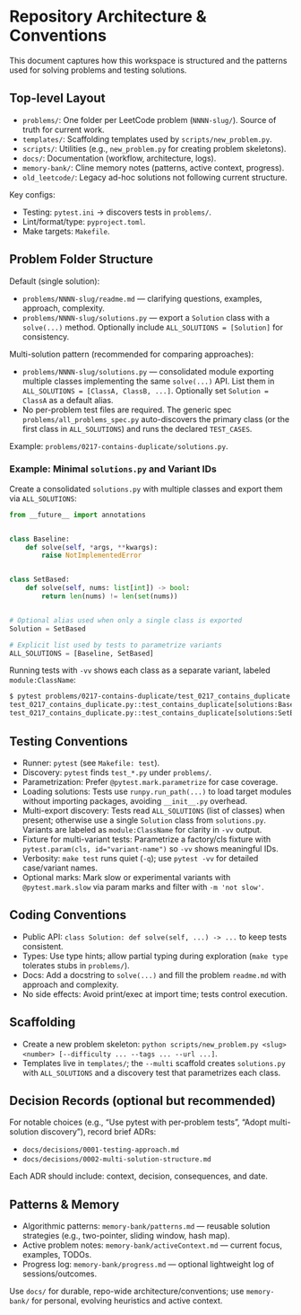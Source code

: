# Repository Architecture & Conventions

This document captures how this workspace is structured and the patterns used for solving problems and testing solutions.

## Top-level Layout

- `problems/`: One folder per LeetCode problem (`NNNN-slug/`). Source of truth for current work.
- `templates/`: Scaffolding templates used by `scripts/new_problem.py`.
- `scripts/`: Utilities (e.g., `new_problem.py` for creating problem skeletons).
- `docs/`: Documentation (workflow, architecture, logs).
- `memory-bank/`: Cline memory notes (patterns, active context, progress).
- `old_leetcode/`: Legacy ad-hoc solutions not following current structure.

Key configs:

- Testing: `pytest.ini` → discovers tests in `problems/`.
- Lint/format/type: `pyproject.toml`.
- Make targets: `Makefile`.

## Problem Folder Structure

Default (single solution):

- `problems/NNNN-slug/readme.md` — clarifying questions, examples, approach, complexity.
- `problems/NNNN-slug/solutions.py` — export a `Solution` class with a `solve(...)` method. Optionally include `ALL_SOLUTIONS = [Solution]` for consistency.

Multi-solution pattern (recommended for comparing approaches):

- `problems/NNNN-slug/solutions.py` — consolidated module exporting multiple classes implementing the same `solve(...)` API. List them in `ALL_SOLUTIONS = [ClassA, ClassB, ...]`. Optionally set `Solution = ClassA` as a default alias.
- No per-problem test files are required. The generic spec `problems/all_problems_spec.py` auto-discovers the primary class (or the first class in `ALL_SOLUTIONS`) and runs the declared `TEST_CASES`.

Example: `problems/0217-contains-duplicate/solutions.py`.

### Example: Minimal `solutions.py` and Variant IDs

Create a consolidated `solutions.py` with multiple classes and export them via `ALL_SOLUTIONS`:

```python
from __future__ import annotations


class Baseline:
    def solve(self, *args, **kwargs):
        raise NotImplementedError


class SetBased:
    def solve(self, nums: list[int]) -> bool:
        return len(nums) != len(set(nums))


# Optional alias used when only a single class is exported
Solution = SetBased

# Explicit list used by tests to parametrize variants
ALL_SOLUTIONS = [Baseline, SetBased]
```

Running tests with `-vv` shows each class as a separate variant, labeled `module:ClassName`:

```bash
$ pytest problems/0217-contains-duplicate/test_0217_contains_duplicate.py -vv
test_0217_contains_duplicate.py::test_contains_duplicate[solutions:Baseline] PASSED
test_0217_contains_duplicate.py::test_contains_duplicate[solutions:SetBased] PASSED
```

## Testing Conventions

- Runner: `pytest` (see `Makefile: test`).
- Discovery: `pytest` finds `test_*.py` under `problems/`.
- Parametrization: Prefer `@pytest.mark.parametrize` for case coverage.
- Loading solutions: Tests use `runpy.run_path(...)` to load target modules without importing packages, avoiding `__init__.py` overhead.
- Multi-export discovery: Tests read `ALL_SOLUTIONS` (list of classes) when present; otherwise use a single `Solution` class from `solutions.py`. Variants are labeled as `module:ClassName` for clarity in `-vv` output.
- Fixture for multi-variant tests: Parametrize a factory/cls fixture with `pytest.param(cls, id="variant-name")` so `-vv` shows meaningful IDs.
- Verbosity: `make test` runs quiet (`-q`); use `pytest -vv` for detailed case/variant names.
- Optional marks: Mark slow or experimental variants with `@pytest.mark.slow` via param marks and filter with `-m 'not slow'`.

## Coding Conventions

- Public API: `class Solution: def solve(self, ...) -> ...` to keep tests consistent.
- Types: Use type hints; allow partial typing during exploration (`make type` tolerates stubs in `problems/`).
- Docs: Add a docstring to `solve(...)` and fill the problem `readme.md` with approach and complexity.
- No side effects: Avoid print/exec at import time; tests control execution.

## Scaffolding

- Create a new problem skeleton: `python scripts/new_problem.py <slug> <number> [--difficulty ... --tags ... --url ...]`.
- Templates live in `templates/`; the `--multi` scaffold creates `solutions.py` with `ALL_SOLUTIONS` and a discovery test that parametrizes each class.

## Decision Records (optional but recommended)

For notable choices (e.g., “Use pytest with per-problem tests”, “Adopt multi-solution discovery”), record brief ADRs:

- `docs/decisions/0001-testing-approach.md`
- `docs/decisions/0002-multi-solution-structure.md`

Each ADR should include: context, decision, consequences, and date.

## Patterns & Memory

- Algorithmic patterns: `memory-bank/patterns.md` — reusable solution strategies (e.g., two-pointer, sliding window, hash map).
- Active problem notes: `memory-bank/activeContext.md` — current focus, examples, TODOs.
- Progress log: `memory-bank/progress.md` — optional lightweight log of sessions/outcomes.

Use `docs/` for durable, repo-wide architecture/conventions; use `memory-bank/` for personal, evolving heuristics and active context.
